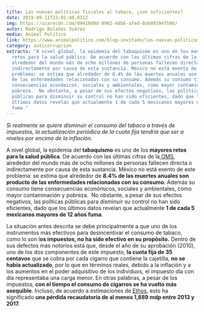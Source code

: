 ```yaml
---
title: Las nuevas políticas fiscales al tabaco, ¿son suficientes?
date: 2019-09-11T23:01:40.031Z
img: https://ucarecdn.com/89410d9d-9962-48b6-afed-8ab89394fb06/
autor: Rodrigo Bolaños Suárez
medio: Animal Politico
link: https://www.animalpolitico.com/blog-invitado/las-nuevas-politicas-fiscales-al-tabaco-son-suficientes/
category: anticorrupcion
extracto: "A nivel global, la epidemia del tabaquismo es uno de los mayores
  retos para la salud pública. De acuerdo con las últimas cifras de la OMS,
  alrededor del mundo más de ocho millones de personas fallecen directa o
  indirectamente por causa de esta sustancia. México no está exento de este
  problema: se estima que alrededor de 8.4% de las muertes anuales son producto
  de las enfermedades relacionadas con su consumo. Además su consumo tiene
  consecuencias económicos, sociales y ambientales, como mayor contaminación y
  pobreza.  No obstante, a pesar de sus efectos negativos, las políticas
  públicas para disminuir su control no han sido eficientes, dado que los
  últimos datos revelan que actualmente 1 de cada 5 mexicanos mayores de 12 años
  fuma."
---
```

*Si realmente se quiere disminuir el consumo del tabaco a través de impuestos, la actualización periódica de la cuota fija tendría que ser a niveles por encima de la inflación.*

A nivel global, la epidemia del **tabaquismo** es uno de los **mayores retos para la salud pública**. De acuerdo con las últimas cifras de la[ OMS](https://www.who.int/es/news-room/fact-sheets/detail/tobacco), alrededor del mundo más de ocho millones de personas fallecen directa o indirectamente por causa de esta sustancia. México no está exento de este problema: se estima que alrededor de **8.4% de las muertes anuales son producto de las enfermedades relacionadas con su consumo**. Además su consumo tiene consecuencias económicos, sociales y ambientales, como mayor contaminación y pobreza.  No obstante, a pesar de sus efectos negativos, las políticas públicas para disminuir su control no han sido eficientes, dado que los últimos datos revelan que actualmente **1 de cada 5 mexicanos mayores de 12 años fuma**.

La situación antes descrita se debe principalmente a que uno de los instrumentos más efectivos para desincentivar el consumo de tabaco, como lo son l**os impuestos, no ha sido efectivo en su propósito.** Dentro de sus defectos más notorios está que, desde el año de su aprobación (2010), uno de los dos componentes de este impuesto, **la cuota fija de 35 centavos** que se cobra por cada cigarro que contiene la cajetilla, **no se había actualizado**, por lo que en términos reales, debido a la inflación y a los aumentos en el poder adquisitivo de los individuos, el impuesto día con día representaba una carga menor. En otras palabras, a pesar de los impuestos, **con el tiempo el consumo de cigarros se ha vuelto más asequible**. Incluso, de acuerdo a estimaciones de [Ethos](https://www.ethos.org.mx/wp-content/uploads/2019/08/EP6_ETHOS_2019.pdf), esto ha significado **una pérdida recaudatoria de al menos 1,889 mdp entre 2013 y 2017.**